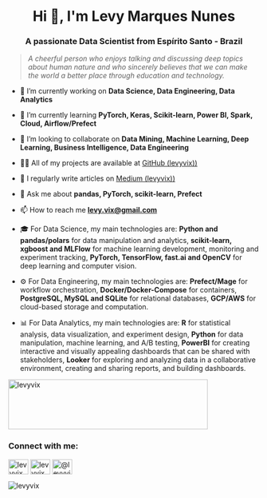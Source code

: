 
<h1 align="center">Hi 👋, I'm Levy Marques Nunes</h1>
<h3 align="center">A passionate Data Scientist from Espírito Santo - Brazil</h3>

<blockquote>
    <p><i>
        A cheerful person who enjoys talking and discussing deep topics about human nature and who sincerely believes that we can make the world a better place through education and technology.
    </i></p>
</blockquote>
</div>

 
  
- 🔭 I’m currently working on **Data Science, Data Engineering, Data Analytics**

- 🌱 I’m currently learning **PyTorch, Keras, Scikit-learn, Power BI, Spark, Cloud, Airflow/Prefect**

- 👯 I’m looking to collaborate on **Data Mining, Machine Learning, Deep Learning, Business Intelligence, Data Engineering**

- 👨‍💻 All of my projects are available at [GitHub (levyvix))](https://github.com/levyvix)

- 📝 I regularly write articles on [Medium (levyvix))](https://medium.com/@levyvix)

- 💬 Ask me about **pandas, PyTorch, scikit-learn, Prefect**

- 📫 How to reach me **levy.vix@gmail.com**

- 🎓 For Data Science, my main technologies are: **Python and pandas/polars** for data manipulation and analytics, **scikit-learn, xgboost and MLFlow** for machine learning development, monitoring and experiment tracking, **PyTorch, TensorFlow, fast.ai and OpenCV** for deep learning and computer vision.

- ⚙ For Data Engineering, my main technologies are: **Prefect/Mage** for workflow orchestration, **Docker/Docker-Compose** for containers, **PostgreSQL, MySQL and SQLite** for relational databases, **GCP/AWS** for cloud-based storage and computation.

- 📊 For Data Analytics, my main technologies are: **R** for statistical analysis, data visualization, and experiment design, **Python** for data manipulation, machine learning, and A/B testing, **PowerBI** for creating interactive and visually appealing dashboards that can be shared with stakeholders, **Looker** for exploring and analyzing data in a collaborative environment, creating and sharing reports, and building dashboards.

<a href="https://www.codewars.com/users/levyvix" target="blank"><img align="center" src="https://www.codewars.com/users/levyvix/badges/large" alt="levyvix" height="100" width="400" /></a>

<h3 align="left">Connect with me:</h3>
<p align="left">
<a href="https://kaggle.com/levyvix" target="blank"><img align="center" src="https://raw.githubusercontent.com/rahuldkjain/github-profile-readme-generator/master/src/images/icons/Social/kaggle.svg" alt="levyvix" height="30" width="40" /></a>
<a href="https://instagram.com/levyvix" target="blank"><img align="center" src="https://raw.githubusercontent.com/rahuldkjain/github-profile-readme-generator/master/src/images/icons/Social/instagram.svg" alt="levyvix" height="30" width="40" /></a>
<a href="https://medium.com/@levyvix" target="blank"><img align="center" src="https://raw.githubusercontent.com/rahuldkjain/github-profile-readme-generator/master/src/images/icons/Social/medium.svg" alt="@levyvix" height="30" width="40" /></a>
</p>




<p><img align="center" src="https://github-readme-stats.vercel.app/api/top-langs?username=levyvix&show_icons=true&locale=en&layout=compact" alt="levyvix" /></p>
